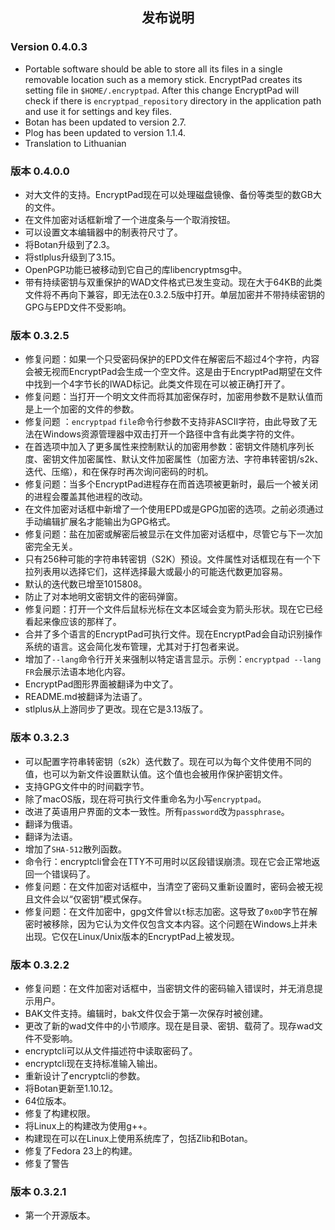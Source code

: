 <style type="text/css">
h2
{
    text-align: center;
}
</style>
## 发布说明 ##

### Version 0.4.0.3

* Portable software should be able to store all its files in a single removable location such as a memory stick. EncryptPad creates its setting file in `$HOME/.encryptpad`. After this change EncryptPad will check if there is `encryptpad_repository` directory in the application path and use it for settings and key files.
* Botan has been updated to version 2.7.
* Plog has been updated to version 1.1.4.
* Translation to Lithuanian

### 版本 0.4.0.0

* 对大文件的支持。EncryptPad现在可以处理磁盘镜像、备份等类型的数GB大的文件。
* 在文件加密对话框新增了一个进度条与一个取消按钮。
* 可以设置文本编辑器中的制表符尺寸了。
* 将Botan升级到了2.3。
* 将stlplus升级到了3.15。
* OpenPGP功能已被移动到它自己的库libencryptmsg中。
* 带有持续密钥与双重保护的WAD文件格式已发生变动。现在大于64KB的此类文件将不再向下兼容，即无法在0.3.2.5版中打开。单层加密并不带持续密钥的GPG与EPD文件不受影响。

### 版本 0.3.2.5

* 修复问题：如果一个只受密码保护的EPD文件在解密后不超过4个字符，内容会被无视而EncryptPad会生成一个空文件。这是由于EncryptPad期望在文件中找到一个4字节长的IWAD标记。此类文件现在可以被正确打开了。
* 修复问题：当打开一个明文文件而将其加密保存时，加密用参数不是默认值而是上一个加密的文件的参数。
* 修复问题 ：`encryptpad` `file`命令行参数不支持非ASCII字符，由此导致了无法在Windows资源管理器中双击打开一个路径中含有此类字符的文件。
* 在首选项中加入了更多属性来控制默认的加密用参数：密钥文件随机序列长度、密钥文件加密属性、默认文件加密属性（加密方法、字符串转密钥/s2k、迭代、压缩），和在保存时再次询问密码的时机。
* 修复问题：当多个EncryptPad进程存在而首选项被更新时，最后一个被关闭的进程会覆盖其他进程的改动。
* 在文件加密对话框中新增了一个使用EPD或是GPG加密的选项。之前必须通过手动编辑扩展名才能输出为GPG格式。
* 修复问题：盐在加密或解密后被显示在文件加密对话框中，尽管它与下一次加密完全无关。
* 只有256种可能的字符串转密钥（S2K）预设。文件属性对话框现在有一个下拉列表用以选择它们，这样选择最大或最小的可能迭代数更加容易。
* 默认的迭代数已增至1015808。
* 防止了对本地明文密钥文件的密码弹窗。
* 修复问题：打开一个文件后鼠标光标在文本区域会变为箭头形状。现在它已经看起来像应该的那样了。
* 合并了多个语言的EncryptPad可执行文件。现在EncryptPad会自动识别操作系统的语言。这会简化发布管理，尤其对于打包者来说。
* 增加了`--lang`命令行开关来强制以特定语言显示。示例：`encryptpad --lang FR`会展示法语本地化内容。
* EncryptPad图形界面被翻译为中文了。
* README.md被翻译为法语了。
* stlplus从上游同步了更改。现在它是3.13版了。


### 版本 0.3.2.3

* 可以配置字符串转密钥（s2k）迭代数了。现在可以为每个文件使用不同的值，也可以为新文件设置默认值。这个值也会被用作保护密钥文件。
* 支持GPG文件中的时间戳字节。
* 除了macOS版，现在将可执行文件重命名为小写`encryptpad`。
* 改进了英语用户界面的文本一致性。所有`password`改为`passphrase`。
* 翻译为俄语。
* 翻译为法语。
* 增加了`SHA-512`散列函数。
* 命令行：encryptcli曾会在TTY不可用时以区段错误崩溃。现在它会正常地返回一个错误码了。
* 修复问题：在文件加密对话框中，当清空了密码又重新设置时，密码会被无视且文件会以“仅密钥”模式保存。
* 修复问题：在文件加密中，gpg文件曾以`t`标志加密。这导致了`0x0D`字节在解密时被移除，因为它认为文件仅包含文本内容。这个问题在Windows上并未出现。它仅在Linux/Unix版本的EncryptPad上被发现。

### 版本 0.3.2.2

* 修复问题：在文件加密对话框中，当密钥文件的密码输入错误时，并无消息提示用户。
* BAK文件支持。编辑时，bak文件仅会于第一次保存时被创建。
* 更改了新的wad文件中的小节顺序。现在是目录、密钥、载荷了。现存wad文件不受影响。
* encryptcli可以从文件描述符中读取密码了。
* encryptcli现在支持标准输入输出。
* 重新设计了encryptcli的参数。
* 将Botan更新至1.10.12。
* 64位版本。
* 修复了构建权限。
* 将Linux上的构建改为使用g++。
* 构建现在可以在Linux上使用系统库了，包括Zlib和Botan。
* 修复了Fedora 23上的构建。
* 修复了警告

### 版本 0.3.2.1

* 第一个开源版本。

